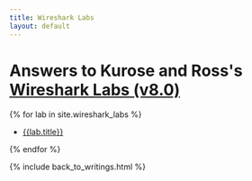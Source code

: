 ```yaml
---
title: Wireshark Labs
layout: default
---
```


# Answers to Kurose and Ross's [Wireshark Labs (v8.0)](https://gaia.cs.umass.edu/kurose_ross/wireshark.php)

{% for lab in site.wireshark_labs %}

- [{{lab.title}}]({{lab.url}})

{% endfor %}

{% include back_to_writings.html %}
